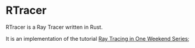 # RTracer

RTracer is a Ray Tracer written in Rust.

It is an implementation of the tutorial [Ray Tracing in One Weekend Series](https://raytracing.github.io/);